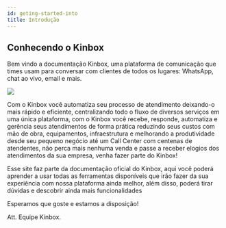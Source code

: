 ```yaml
---
id: geting-started-into
title: Introdução
---
```


## Conhecendo o Kinbox

Bem vindo a documentação Kinbox, uma plataforma de comunicação que times usam para conversar com clientes de todos os lugares: WhatsApp, chat ao vivo, email e mais. 

![](../../img/into_site.gif)

Com o Kinbox você automatiza seu processo de atendimento deixando-o mais rápido e eficiente, centralizando todo o fluxo de diversos serviços em uma única plataforma, com o Kinbox você recebe, responde, automatiza e gerência seus atendimentos de forma prática reduzindo seus custos com mão de obra, equipamentos, infraestrutura e melhorando a produtividade desde seu pequeno negócio até um Call Center com centenas de atendentes, não perca mais nenhuma venda e passe a receber elogios dos atendimentos da sua empresa, venha fazer parte do Kinbox!

Esse site faz parte da documentação oficial do Kinbox, aqui você poderá aprender a usar todas as ferramentas disponíveis que irão fazer da sua experiência com nossa plataforma ainda melhor, além disso, poderá tirar dúvidas e descobrir ainda mais funcionalidades

Esperamos que goste e estamos a disposição!

Att. Equipe Kinbox.